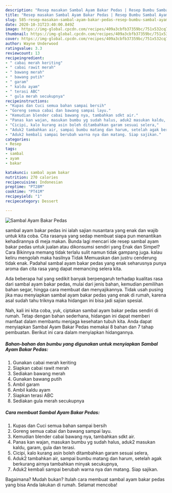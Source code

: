```yaml
---
description: "Resep masakan Sambal Ayam Bakar Pedas | Resep Bumbu Sambal Ayam Bakar Pedas Yang Enak Dan Mudah"
title: "Resep masakan Sambal Ayam Bakar Pedas | Resep Bumbu Sambal Ayam Bakar Pedas Yang Enak Dan Mudah"
slug: 585-resep-masakan-sambal-ayam-bakar-pedas-resep-bumbu-sambal-ayam-bakar-pedas-yang-enak-dan-mudah
date: 2020-10-31T23:40:00.849Z
image: https://img-global.cpcdn.com/recipes/409a3cbfb37359bc/751x532cq70/sambal-ayam-bakar-pedas-foto-resep-utama.jpg
thumbnail: https://img-global.cpcdn.com/recipes/409a3cbfb37359bc/751x532cq70/sambal-ayam-bakar-pedas-foto-resep-utama.jpg
cover: https://img-global.cpcdn.com/recipes/409a3cbfb37359bc/751x532cq70/sambal-ayam-bakar-pedas-foto-resep-utama.jpg
author: Wayne Underwood
ratingvalue: 3.3
reviewcount: 13
recipeingredient:
- " cabai merah keriting"
- " cabai rawit merah"
- " bawang merah"
- " bawang putih"
- " garam"
- " kaldu ayam"
- " terasi ABC"
- " gula merah secukupnya"
recipeinstructions:
- "Kupas dan Cuci semua bahan sampai bersih"
- "Goreng semua cabai dan bawang sampai layu."
- "Kemudian blender cabai bawang nya, tambahkan sdkt air."
- "Panas kan wajan, masukan bumbu yg sudah halus, aduk2 masukan kaldu, garam, gula dan terasi."
- "Cicipi, kalo kurang asin boleh ditambahkan garam sesuai selera,"
- "Aduk2 tambahkan air, sampai bumbu matang dan harum, setelah agak berkurang airnya tambahkan minyak secukupnya,"
- "Aduk2 kembali sampai berubah warna nya dan matang. Siap sajikan."
categories:
- Resep
tags:
- sambal
- ayam
- bakar

katakunci: sambal ayam bakar 
nutrition: 270 calories
recipecuisine: Indonesian
preptime: "PT28M"
cooktime: "PT41M"
recipeyield: "1"
recipecategory: Dessert

---
```



![Sambal Ayam Bakar Pedas](https://img-global.cpcdn.com/recipes/409a3cbfb37359bc/751x532cq70/sambal-ayam-bakar-pedas-foto-resep-utama.jpg)


sambal ayam bakar pedas ini ialah sajian nusantara yang enak dan wajib untuk kita coba. Cita rasanya yang sedap membuat siapa pun menantikan kehadirannya di meja makan.
Bunda lagi mencari ide resep sambal ayam bakar pedas untuk jualan atau dikonsumsi sendiri yang Enak dan Simpel? Cara Bikinnya memang tidak terlalu sulit namun tidak gampang juga. kalau keliru mengolah maka hasilnya Tidak Memuaskan dan justru cenderung tidak enak. Padahal sambal ayam bakar pedas yang enak seharusnya punya aroma dan cita rasa yang dapat memancing selera kita.

Ada beberapa hal yang sedikit banyak berpengaruh terhadap kualitas rasa dari sambal ayam bakar pedas, mulai dari jenis bahan, kemudian pemilihan bahan segar, hingga cara membuat dan menyajikannya. Tidak usah pusing jika mau menyiapkan sambal ayam bakar pedas yang enak di rumah, karena asal sudah tahu triknya maka hidangan ini bisa jadi sajian spesial.




Nah, kali ini kita coba, yuk, ciptakan sambal ayam bakar pedas sendiri di rumah. Tetap dengan bahan sederhana, hidangan ini dapat memberi manfaat dalam membantu menjaga kesehatan tubuh kita. Anda dapat menyiapkan Sambal Ayam Bakar Pedas memakai 8 bahan dan 7 tahap pembuatan. Berikut ini cara dalam menyiapkan hidangannya.

<!--inarticleads1-->

##### Bahan-bahan dan bumbu yang digunakan untuk menyiapkan Sambal Ayam Bakar Pedas:

1. Gunakan  cabai merah keriting
1. Siapkan  cabai rawit merah
1. Sediakan  bawang merah
1. Gunakan  bawang putih
1. Ambil  garam
1. Ambil  kaldu ayam
1. Siapkan  terasi ABC
1. Sediakan  gula merah secukupnya




<!--inarticleads2-->

##### Cara membuat Sambal Ayam Bakar Pedas:

1. Kupas dan Cuci semua bahan sampai bersih
1. Goreng semua cabai dan bawang sampai layu.
1. Kemudian blender cabai bawang nya, tambahkan sdkt air.
1. Panas kan wajan, masukan bumbu yg sudah halus, aduk2 masukan kaldu, garam, gula dan terasi.
1. Cicipi, kalo kurang asin boleh ditambahkan garam sesuai selera,
1. Aduk2 tambahkan air, sampai bumbu matang dan harum, setelah agak berkurang airnya tambahkan minyak secukupnya,
1. Aduk2 kembali sampai berubah warna nya dan matang. Siap sajikan.




Bagaimana? Mudah bukan? Itulah cara membuat sambal ayam bakar pedas yang bisa Anda lakukan di rumah. Selamat mencoba!
